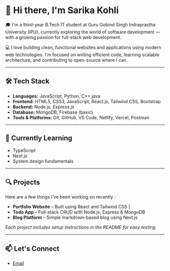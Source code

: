 
# 👋 Hi there, I'm Sarika Kohli

🎓 I'm a third-year B.Tech IT student at Guru Gobind Singh Indraprastha University (IPU), currently exploring the world of software development — with a growing passion for full-stack web development.

💻 I love building clean, functional websites and applications using modern web technologies. I'm focused on writing efficient code, learning scalable architecture, and contributing to open-source where I can.


---

## 🛠 Tech Stack

- **Languages:** JavaScript, Python, C++,java
- **Frontend:** HTML5, CSS3, JavaScript, React.js, Tailwind CSS, Bootstrap
- **Backend:** Node.js, Express.js
- **Database:** MongoDB, Firebase (basic)
- **Tools & Platforms:** Git, GitHub, VS Code, Netlify, Vercel, Postman

---

## 🌱 Currently Learning

- TypeScript
- Next.js
- System design fundamentals

---

## 🔍 Projects

Here are a few things I’ve been working on recently :

- **Portfolio Website** – Built using React and Tailwind CSS |
- **Todo App** – Full-stack CRUD with Node.js, Express & MongoDB
- **Blog Platform** – Simple markdown-based blog using Next.js

*Each project includes setup instructions in the README for easy testing.*

---

## 📫 Let's Connect

  
- [Email](sarikakohli701@gmail.com)  
  



